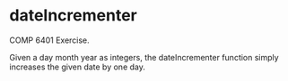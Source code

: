 # dateIncrementer

COMP 6401 Exercise.

Given a day month year as integers, the dateIncrementer function simply increases the given date by one day.
